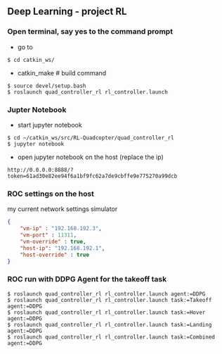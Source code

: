## Deep Learning - project RL

### Open terminal, say yes to the command prompt

- go to
 ```
 $ cd catkin_ws/
 ```

- catkin_make  # build command  
```
$ source devel/setup.bash
$ roslaunch quad_controller_rl rl_controller.launch
```

### Jupter Notebook
- start jupyter notebook
```
$ cd ~/catkin_ws/src/RL-Quadcopter/quad_controller_rl
$ jupyter notebook
```

- open jupyter notebook on the host (replace the ip)
```
http://0.0.0.0:8888/?token=61ad30e82ee94f6a1bf9fc62a7de9cbffe9e775270a99dcb
```

### ROC settings on the host
my current network settings simulator
```json
{
	"vm-ip" : "192.168.192.3",
	"vm-port" : 11311,
	"vm-override" : true,
	"host-ip": "192.168.192.1",
	"host-override" : true
}
```

### ROC run with DDPG Agent for the takeoff task
```
$ roslaunch quad_controller_rl rl_controller.launch agent:=DDPG
$ roslaunch quad_controller_rl rl_controller.launch task:=Takeoff agent:=DDPG
$ roslaunch quad_controller_rl rl_controller.launch task:=Hover agent:=DDPG
$ roslaunch quad_controller_rl rl_controller.launch task:=Landing agent:=DDPG
$ roslaunch quad_controller_rl rl_controller.launch task:=Combined agent:=DDPG
```